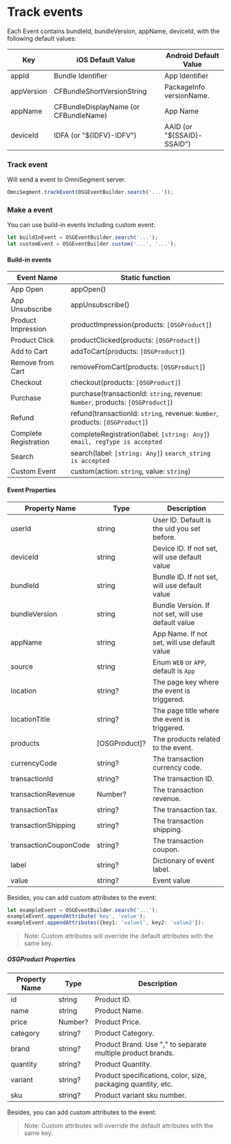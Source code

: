 # Track events

Each Event contains bundleId, bundleVersion, appName, deviceId, with the following default values:

| Key        | iOS Default Value                     | Android Default Value      |
| ---------- | ------------------------------------- | -------------------------- |
| appId      | Bundle Identifier                     | App Identifier             |
| appVersion | CFBundleShortVersionString            | PackageInfo versionName.   |
| appName    | CFBundleDisplayName (or CFBundleName) | App Name                   |
| deviceId   | IDFA (or "${IDFV}-IDFV")              | AAID (or "${SSAID}-SSAID") |

<!-- You can set these values by yourself: -->

<!-- ```typescript
OmniSegment.setBundleId("bundleId")
OmniSegment.setBundleVersion("bundleVersion")
OmniSegment.setAppName("appName")
OmniSegment.setDeviceId("deviceId")
``` -->

<!-- > Note: Setting these values will override the default values. -->

### Track event

Will send a event to OmniSegment server.

```typescript
OmniSegment.trackEvent(OSGEventBuilder.search('...'));
```

### Make a event

You can use build-in events including custom event:

```typescript
let buildInEvent = OSGEventBuilder.search('...');
let customEvent = OSGEventBuilder.custom('...', '...');
```

#### Build-in events

| Event Name            | Static function                                                                |
| --------------------- | ------------------------------------------------------------------------------ |
| App Open              | appOpen()                                                                      |
| App Unsubscribe       | appUnsubscribe()                                                               |
| Product Impression    | productImpression(products: `[OSGProduct]`)                                    |
| Product Click         | productClicked(products: `[OSGProduct]`)                                       |
| Add to Cart           | addToCart(products: `[OSGProduct]`)                                            |
| Remove from Cart      | removeFromCart(products: `[OSGProduct]`)                                       |
| Checkout              | checkout(products: `[OSGProduct]`)                                             |
| Purchase              | purchase(transactionId: `string`, revenue: `Number`, products: `[OSGProduct]`) |
| Refund                | refund(transactionId: `string`, revenue: `Number`, products: `[OSGProduct]`)   |
| Complete Registration | completeRegistration(label: `[string: Any]`) `email, regType is accepted`      |
| Search                | search(label: `[string: Any]`) `search_string is accepted`                     |
| Custom Event          | custom(action: `string`, value: `string`)                                      |

#### Event Properties

| Property Name         | Type          | Description                                        |
| --------------------- | ------------- | -------------------------------------------------- |
| userId                | string        | User ID. Default is the uid you set before.        |
| deviceId              | string        | Device ID. If not set, will use default value      |
| bundleId              | string        | Bundle ID. If not set, will use default value      |
| bundleVersion         | string        | Bundle Version. If not set, will use default value |
| appName               | string        | App Name. If not set, will use default value       |
| source                | string        | Enum `WEB` or `APP`, default is `App`              |
| location              | string?       | The page key where the event is triggered.         |
| locationTitle         | string?       | The page title where the event is triggered.       |
| products              | [OSGProduct]? | The products related to the event.                 |
| currencyCode          | string?       | The transaction currency code.                     |
| transactionId         | string?       | The transaction ID.                                |
| transactionRevenue    | Number?       | The transaction revenue.                           |
| transactionTax        | string?       | The transaction tax.                               |
| transactionShipping   | string?       | The transaction shipping.                          |
| transactionCouponCode | string?       | The transaction coupon.                            |
| label                 | string?       | Dictionary of event label.                         |
| value                 | string?       | Event value                                        |

Besides, you can add custom attributes to the event:

```typescript
let exampleEvent = OSGEventBuilder.search('...');
exampleEvent.appendAttribute('key', 'value');
exampleEvent.appendAttributes({key1: 'value1', key2: 'value2'});
```

> Note: Custom attributes will override the default attributes with the same key.

##### OSGProduct Properties

| Property Name | Type    | Description                                                   |
| ------------- | ------- | ------------------------------------------------------------- |
| id            | string  | Product ID.                                                   |
| name          | string  | Product Name.                                                 |
| price         | Number? | Product Price.                                                |
| category      | string? | Product Category.                                             |
| brand         | string? | Product Brand. Use "," to separate multiple product brands.   |
| quantity      | string? | Product Quantity.                                             |
| variant       | string? | Product specifications, color, size, packaging quantity, etc. |
| sku           | string? | Product variant sku number.                                   |

Besides, you can add custom attributes to the event:

<!-- ```typescript
let exampleProduct = OSGProduct(id: "1", name: "product name")
exampleProduct.appendAttribute("key", value: "value")
exampleProduct.appendAttributes(["key1": "value1", "key2": "value2"])
``` -->

> Note: Custom attributes will override the default attributes with the same key.

<!-- ###### Example

```typescript
let product = OSGProduct(id: "1", name: "product name")
product.price = 100
product.category = "category"
product.brand = "brand"
product.quantity = "1"
product.variant = "{\"color\": \"blue\"}"
product.sku = "sku"
``` -->
